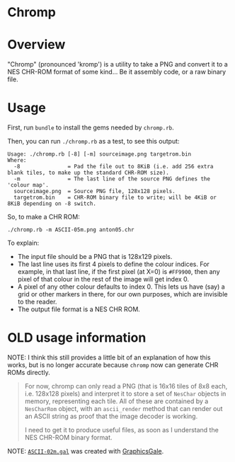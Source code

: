 Chromp
======

# Overview

"Chromp" (pronounced 'kromp') is a utility to take a PNG and convert it to a NES
CHR-ROM format of some kind... Be it assembly code, or a raw binary file.

# Usage

First, run `bundle` to install the gems needed by `chromp.rb`.

Then, you can run `./chromp.rb` as a test, to see this output:

    Usage: ./chromp.rb [-8] [-m] sourceimage.png targetrom.bin
    Where:
      -8               = Pad the file out to 8KiB (i.e. add 256 extra blank tiles, to make up the standard CHR-ROM size).
      -m               = The last line of the source PNG defines the 'colour map'.
      sourceimage.png  = Source PNG file, 128x128 pixels.
      targetrom.bin    = CHR-ROM binary file to write; will be 4KiB or 8KiB depending on -8 switch.

So, to make a CHR ROM:

    ./chromp.rb -m ASCII-05m.png anton05.chr

To explain:

*   The input file should be a PNG that is 128x129 pixels.
*   The last line uses its first 4 pixels to define the colour indices.
    For example, in that last line, if the first pixel (at X=0) is `#FF9900`, then any pixel
    of that colour in the rest of the image will get index 0.
*   A pixel of any other colour defaults to index 0. This lets us have (say) a grid or other
    markers in there, for our own purposes, which are invisible to the reader.
*   The output file format is a NES CHR ROM.


# OLD usage information

NOTE: I think this still provides a little bit of an explanation of how this works,
but is no longer accurate because `chromp` now can generate CHR ROMs directly.

>   For now, chromp can only read a PNG (that is 16x16 tiles of 8x8 each, i.e. 128x128 pixels)
>   and interpret it to store a set of `NesChar` objects in memory, representing each tile.
>   All of these are contained by a `NesCharRom` object, with an `ascii_render` method that
>   can render out an ASCII string as proof that the image decoder is working.
>   
>   I need to get it to produce useful files, as soon as I understand the NES CHR-ROM binary format.

NOTE: [`ASCII-02m.gal`](ASCII-02m.gal) was created with
[GraphicsGale](https://graphicsgale.com/us/).
